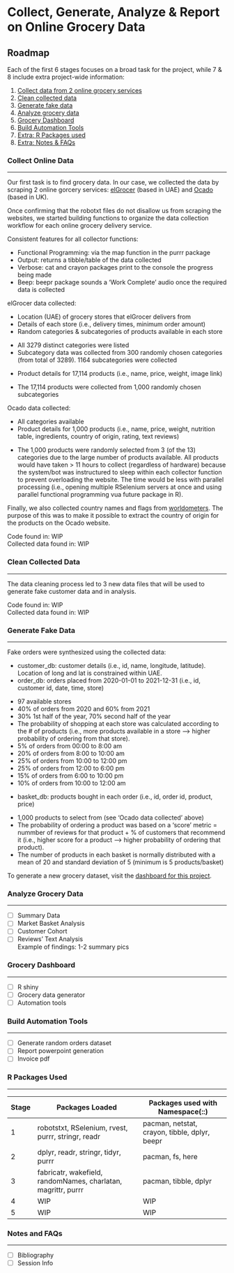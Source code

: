 
# Collect, Generate, Analyze & Report on Online Grocery Data

## Roadmap

Each of the first 6 stages focuses on a broad task for the project,
while 7 & 8 include extra project-wide information:  
1. [Collect data from 2 online grocery services](#collect-online-data)  
2. [Clean collected data](#clean-collected-data)  
3. [Generate fake data](#generate-fake-data)  
4. [Analyze grocery data](#analyze-grocery-data)  
5. [Grocery Dashboard](#grocery-dashboard)  
6. [Build Automation Tools](#build-automation-tools)  
7. [Extra: R Packages used](#r-packages-used)  
8. [Extra: Notes & FAQs](#notes-and-faqs)

### Collect Online Data

------------------------------------------------------------------------

Our first task is to find grocery data. In our case, we collected the
data by scraping 2 online gorcery services:
[elGrocer](https://www.elgrocer.com) (based in UAE) and
[Ocado](https://www.ocado.com) (based in UK).

Once confirming that the robotxt files do not disallow us from scraping
the websites, we started building functions to organize the data
collection workflow for each online grocery delivery service.

Consistent features for all collector functions:  
- Functional Programming: via the map function in the purrr package  
- Output: returns a tibble/table of the data collected  
- Verbose: cat and crayon packages print to the console the progress
being made  
- Beep: beepr package sounds a ‘Work Complete’ audio once the required
data is collected

elGrocer data collected:  
- Location (UAE) of grocery stores that elGrocer delivers from  
- Details of each store (i.e., delivery times, minimum order amount)  
- Random categories & subcategories of products available in each store
+ All 3279 distinct categories were listed  
+ Subcategory data was collected from 300 randomly chosen categories
(from total of 3289). 1164 subcategories were collected  
- Product details for 17,114 products (i.e., name, price, weight, image
link)  
+ The 17,114 products were collected from 1,000 randomly chosen
subcategories

Ocado data collected:  
- All categories available  
- Product details for 1,000 products (i.e., name, price, weight,
nutrition table, ingredients, country of origin, rating, text reviews)  
+ The 1,000 products were randomly selected from 3 (of the 13)
categories due to the large number of products available. All products
would have taken \> 11 hours to collect (regardless of hardware) because
the system/bot was instructured to sleep within each collector function
to prevent overloading the website. The time would be less with parallel
processing (i.e., opening multiple RSelenium servers at once and using
parallel functional programming vua future package in R).

Finally, we also collected country names and flags from
[worldometers](https://www.worldometers.info/geography/flags-of-the-world/).
The purpose of this was to make it possible to extract the country of
origin for the products on the Ocado website.

Code found in: WIP  
Collected data found in: WIP

### Clean Collected Data

------------------------------------------------------------------------

The data cleaning process led to 3 new data files that will be used to  
generate fake customer data and in analysis.

Code found in: WIP  
Collected data found in: WIP

### Generate Fake Data

------------------------------------------------------------------------

Fake orders were synthesized using the collected data:  
- customer_db: customer details (i.e., id, name, longitude, latitude).
Location of long and lat is constrained within UAE.  
- order_db: orders placed from 2020-01-01 to 2021-12-31 (i.e., id,
customer id, date, time, store)  
+ 97 available stores  
+ 40% of orders from 2020 and 60% from 2021  
+ 30% 1st half of the year, 70% second half of the year  
+ The probability of shopping at each store was calculated according to
the # of products (i.e., more products available in a store —> higher
probability of ordering from that store).  
+ 5% of orders from 00:00 to 8:00 am  
+ 20% of orders from 8:00 to 10:00 am  
+ 25% of orders from 10:00 to 12:00 pm  
+ 25% of orders from 12:00 to 6:00 pm  
+ 15% of orders from 6:00 to 10:00 pm  
+ 10% of orders from 10:00 to 12:00 am  
- basket_db: products bought in each order (i.e., id, order id, product,
price)  
+ 1,000 products to select from (see ‘Ocado data collected’ above)  
+ The probability of ordering a product was based on a ‘score’ metric =
nummber of reviews for that product + % of customers that recommend it
(i.e., higher score for a product —> higher probability of ordering that
product).  
+ The number of products in each basket is normally distributed with a
mean of 20 and standard deviation of 5 (minimum is 5 products/basket)

To generate a new grocery dataset, visit the [dashboard for this
project](#grocery-dashboard).

### Analyze Grocery Data

------------------------------------------------------------------------

-   [ ] Summary Data  
-   [ ] Market Basket Analysis  
-   [ ] Customer Cohort  
-   [ ] Reviews’ Text Analysis  
    Example of findings: 1-2 summary pics

### Grocery Dashboard

------------------------------------------------------------------------

-   [ ] R shiny
-   [ ] Grocery data generator
-   [ ] Automation tools

### Build Automation Tools

------------------------------------------------------------------------

-   [ ] Generate random orders dataset  
-   [ ] Report powerpoint generation  
-   [ ] Invoice pdf

### R Packages Used

------------------------------------------------------------------------

| **Stage** | **Packages Loaded**                                           | **Packages used with Namespace(::)**          |
|-----------|---------------------------------------------------------------|-----------------------------------------------|
| 1         | robotstxt, RSelenium, rvest, purrr, stringr, readr            | pacman, netstat, crayon, tibble, dplyr, beepr |
| 2         | dplyr, readr, stringr, tidyr, purrr                           | pacman, fs, here                              |
| 3         | fabricatr, wakefield, randomNames, charlatan, magrittr, purrr | pacman, tibble, dplyr                         |
| 4         | WIP                                                           | WIP                                           |
| 5         | WIP                                                           | WIP                                           |

### Notes and FAQs

------------------------------------------------------------------------

-   [ ] Bibliography  
-   [ ] Session Info
